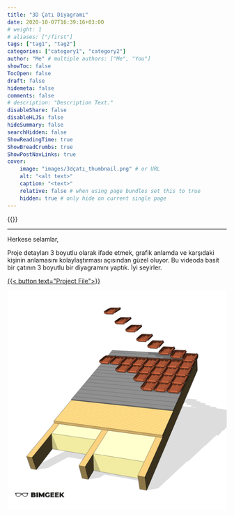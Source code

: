 ```yaml
---
title: "3D Çatı Diyagramı"
date: 2020-10-07T16:39:16+03:00
# weight: 1
# aliases: ["/first"]
tags: ["tag1", "tag2"]
categories: ["category1", "category2"]
author: "Me" # multiple authors: ["Me", "You"]
showToc: false
TocOpen: false
draft: false
hidemeta: false
comments: false
# description: "Description Text."
disableShare: false
disableHLJS: false
hideSummary: false
searchHidden: false
ShowReadingTime: true
ShowBreadCrumbs: true
ShowPostNavLinks: true
cover:
    image: "images/3dçatı_thumbnail.png" # or URL
    alt: "<alt text>"
    caption: "<text>"
    relative: false # when using page bundles set this to true
    hidden: true # only hide on current single page
---
```


{{<youtube ppbcqC4T4KQ>}}

---

Herkese selamlar,

Proje detayları 3 boyutlu olarak ifade etmek, grafik anlamda ve karşıdaki kişinin anlamasını kolaylaştırması açısından güzel oluyor. Bu videoda basit bir çatının 3 boyutlu bir diyagramını yaptık. İyi seyirler.

<a href="files/3DCatiDiyagrami.rvt" download>
    {{< button text="Project File">}}
</a>

![](images/3dçatı_post2.png)